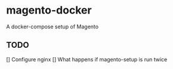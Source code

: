 # magento-docker
A docker-compose setup of Magento


## TODO

[] Configure nginx
[] What happens if magento-setup is run twice
